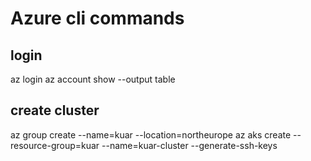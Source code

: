 # Azure cli commands

## login
az login
az account show --output table

## create cluster
az group create --name=kuar --location=northeurope
az aks create --resource-group=kuar --name=kuar-cluster --generate-ssh-keys